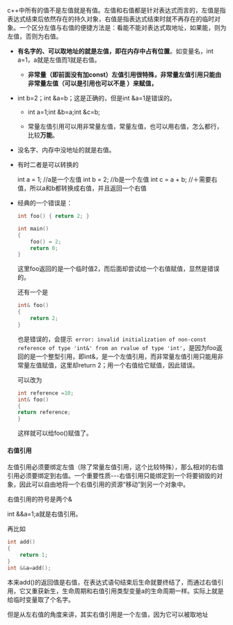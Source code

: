 c++中所有的值不是左值就是有值。左值和右值都是针对表达式而言的，左值是指表达式结束后依然存在的持久对象，右值是指表达式结束时就不再存在的临时对象。一个区分左值与右值的便捷方法是：看能不能对表达式取地址，如果能，则为左值，否则为右值。

- **有名字的、可以取地址的就是左值，即在内存中占有位置**。如变量名，int a=1，a就是左值而1就是右值。

  - **非常量（即前面没有加const）左值引用很特殊，非常量左值引用只能由非常量左值（可以是引用也可以不是 ）来赋值，**
- int b=2；int &a=b；这是正确的，但是int &a=1是错误的。
    - int a=1;int &b=a;int &c=b;

  - 常量左值引用可以用非常量左值，常量左值，也可以用右值，怎么都行，比较**万能**。
  
- 没名字、内存中没地址的就是右值。

- 有时二者是可以转换的

  int a = 1;     //a是一个左值
  int b = 2;     //b是一个左值
  int c = a + b; //＋需要右值，所以a和b都转换成右值，并且返回一个右值

- 经典的一个错误是：

  ```c++
  int foo() { return 2; }
  
  int main()
  {
      foo() = 2;
      return 0;
  }
  ```

  这里foo返回的是一个临时值2，而后面却尝试给一个右值赋值，显然是错误的。

  还有一个是

  ```c++
  int& foo()
  {
      return 2;
  }
  ```

  也是错误的，会提示` error: invalid initialization of non-const reference of type 'int&' from an rvalue of type 'int'`，是因为foo返回的是一个整型引用，即int&，是一个左值引用，而非常量左值引用只能用非常量左值赋值，这里却return 2；用一个右值给它赋值，因此错误。

  可以改为

  ```c++
  int reference =10;
  int& foo()
  {
  return reference;
  }
  ```

  这样就可以给foo()赋值了。

#### 右值引用

左值引用必须要绑定左值（除了常量左值引用，这个比较特殊），那么相对的右值引用必须要绑定到右值。一个重要性质---右值引用只能绑定到一个将要销毁的对象，因此可以自由地将一个右值引用的资源“移动”到另一个对象中。

右值引用的符号是两个&

int &&a=1;a就是右值引用。

再比如

```c++
int add()
{
	return 1;
}
int &&a=add();
```

本来add()的返回值是右值，在表达式语句结束后生命就要终结了，而通过右值引用，它又重获新生，生命周期和右值引用类型变量a的生命周期一样。实际上就是给临时变量取了个名字。

但是从左右值的角度来讲，其实右值引用是一个左值，因为它可以被取地址

